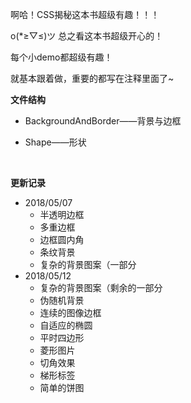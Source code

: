 啊哈！CSS揭秘这本书超级有趣！！！

o(*≥▽≤)ツ 总之看这本书超级开心的！

每个小demo都超级有趣！

就基本跟着做，重要的都写在注释里面了~



**文件结构**

- BackgroundAndBorder——背景与边框

- Shape——形状

  ​



**更新记录**

- 2018/05/07
  - 半透明边框
  - 多重边框
  - 边框圆内角
  - 条纹背景
  - 复杂的背景图案（一部分
- 2018/05/12
  - 复杂的背景图案（剩余的一部分
  - 伪随机背景
  - 连续的图像边框
  - 自适应的椭圆
  - 平时四边形
  - 菱形图片
  - 切角效果
  - 梯形标签
  - 简单的饼图

